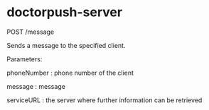 doctorpush-server
=================

POST /message

Sends a message to the specified client.

Parameters: 

phoneNumber : phone number of the client

message : message 

serviceURL : the server where further information can be retrieved

